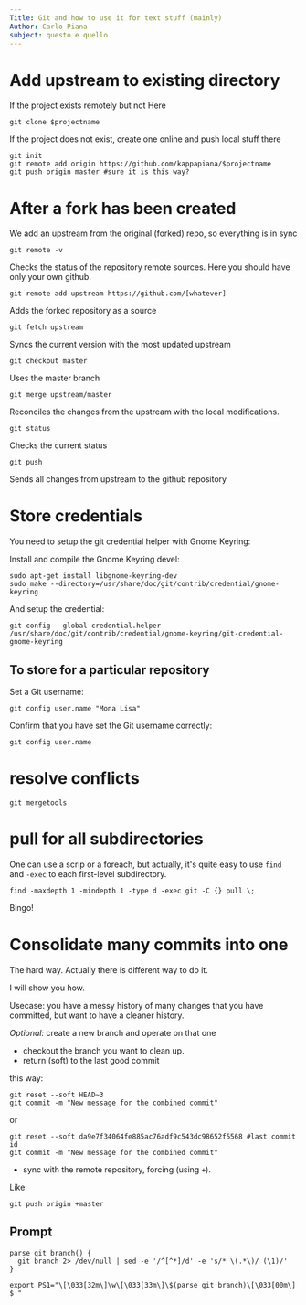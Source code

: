 ```yaml
---
Title: Git and how to use it for text stuff (mainly)
Author: Carlo Piana
subject: questo e quello
---
```


# Add upstream to existing directory

If the project exists remotely but not Here

    git clone $projectname

If the project does not exist, create one online and push local stuff there

    git init
    git remote add origin https://github.com/kappapiana/$projectname
    git push origin master #sure it is this way?


# After a fork has been created

We add an upstream from the original (forked) repo, so everything is in sync

    git remote -v

Checks the status of the repository remote sources. Here you should have only your own github.

    git remote add upstream https://github.com/[whatever]

Adds the forked repository as a source

    git fetch upstream

Syncs the current version with the most updated upstream

    git checkout master

Uses the master branch

    git merge upstream/master

Reconciles the changes from the upstream with the local modifications.

    git status

Checks the current status

    git push

Sends all changes from upstream to the github repository

# Store credentials


You need to setup the git credential helper with Gnome Keyring:

Install and compile the Gnome Keyring devel:

    sudo apt-get install libgnome-keyring-dev
    sudo make --directory=/usr/share/doc/git/contrib/credential/gnome-keyring

And setup the credential:

    git config --global credential.helper /usr/share/doc/git/contrib/credential/gnome-keyring/git-credential-gnome-keyring


## To store for a particular repository

Set a Git username:

    git config user.name "Mona Lisa"

Confirm that you have set the Git username correctly:

    git config user.name


# resolve conflicts

    git mergetools

# pull for all subdirectories

One can use a scrip or a foreach, but actually, it's quite easy to use `find` and `-exec` to each first-level subdirectory.

    find -maxdepth 1 -mindepth 1 -type d -exec git -C {} pull \;

Bingo!

# Consolidate many commits into one

The hard way. Actually there is different way to do it.

I will show you how.

Usecase: you have a messy history of many changes that you have committed, but want to have a cleaner history.
 
_Optional:_ create a new branch and operate on that one

- checkout the branch you want to clean up.
- return (soft) to the last good commit

this way:

    git reset --soft HEAD~3
    git commit -m "New message for the combined commit"

or

    git reset --soft da9e7f34064fe885ac76adf9c543dc98652f5568 #last commit id
    git commit -m "New message for the combined commit"

- sync with the remote repository, forcing (using `+`).

Like:

    git push origin +master


## Prompt

    parse_git_branch() {
      git branch 2> /dev/null | sed -e '/^[^*]/d' -e 's/* \(.*\)/ (\1)/'
    }

    export PS1="\[\033[32m\]\w\[\033[33m\]\$(parse_git_branch)\[\033[00m\] $ "
